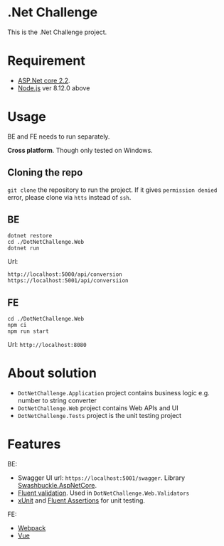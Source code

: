 .Net Challenge
====================================

This is the .Net Challenge project.

# Requirement
* [ASP.Net core 2.2](https://dotnet.microsoft.com/download).
* [Node.js](https://nodejs.org/en/download/package-manager/) ver 8.12.0 above

# Usage
BE and FE needs to run separately.

**Cross platform**. Though only tested on Windows.

## Cloning the repo

`git clone` the repository to run the project. If it gives `permission denied` error, please clone via `htts` instead of `ssh`.

## BE

```
dotnet restore
cd ./DotNetChallenge.Web
dotnet run
```

Url:
```
http://localhost:5000/api/conversion
https://localhost:5001/api/conversiion
```

## FE

```
cd ./DotNetChallenge.Web
npm ci
npm run start
```

Url: `http://localhost:8080`

# About solution

* `DotNetChallenge.Application` project contains business logic e.g. number to string converter
* `DotNetChallenge.Web` project contains Web APIs and UI
* `DotNetChallenge.Tests` project is the unit testing project

# Features

BE:

* Swagger UI url: `https://localhost:5001/swagger`. Library [Swashbuckle.AspNetCore](https://github.com/domaindrivendev/Swashbuckle.AspNetCore).
* [Fluent validation](https://fluentvalidation.net/). Used in `DotNetChallenge.Web.Validators`
* [xUnit](https://xunit.github.io/) and [Fluent Assertions](https://fluentassertions.com/) for unit testing.

FE: 

* [Webpack](https://webpack.js.org/)
* [Vue](https://cn.vuejs.org/index.html)

